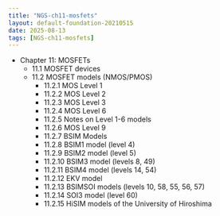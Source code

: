 ```yaml
---
title: "NGS-ch11-mosfets"
layout: default-foundation-20210515
date: 2025-08-13
tags: [NGS-ch11-mosfets]
---
```


- Chapter 11: MOSFETs
  - 11.1 MOSFET devices
  - 11.2 MOSFET models (NMOS/PMOS)
    - 11.2.1 MOS Level 1
    - 11.2.2 MOS Level 2
    - 11.2.3 MOS Level 3
    - 11.2.4 MOS Level 6
    - 11.2.5 Notes on Level 1-6 models
    - 11.2.6 MOS Level 9
    - 11.2.7 BSIM Models
    - 11.2.8 BSIM1 model (level 4)
    - 11.2.9 BSIM2 model (level 5)
    - 11.2.10 BSIM3 model (levels 8, 49)
    - 11.2.11 BSIM4 model (levels 14, 54)
    - 11.2.12 EKV model
    - 11.2.13 BSIMSOI models (levels 10, 58, 55, 56, 57)
    - 11.2.14 SOI3 model (level 60)
    - 11.2.15 HiSIM models of the University of Hiroshima
